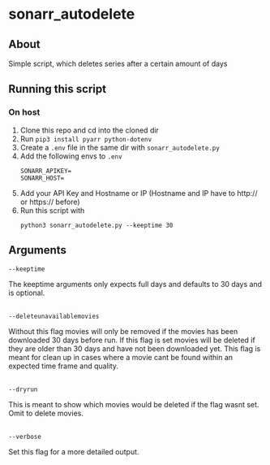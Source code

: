 # sonarr_autodelete

## About
Simple script, which deletes series after a certain amount of days

## Running this script

### On host
1. Clone this repo and cd into the cloned dir
2. Run ```pip3 install pyarr python-dotenv```
2. Create a ```.env``` file in the same dir with ```sonarr_autodelete.py```
3. Add the following envs to ```.env```
    ```
    SONARR_APIKEY=
    SONARR_HOST=
    ```
4. Add your API Key and Hostname or IP (Hostname and IP have to http:// or https:// before)
5. Run this script with
    ```
    python3 sonarr_autodelete.py --keeptime 30
    ```
## Arguments
```--keeptime```

The keeptime arguments only expects full days and defaults to 30 days and is optional. 

\
```--deleteunavailablemovies```

Without this flag movies will only be removed if the movies has been downloaded 30 days before run. If this flag is set movies will be deleted if they are older than 30 days and have not been downloaded yet. This flag is meant for clean up in cases where a movie cant be found within an expected time frame and quality.

\
```--dryrun```

This is meant to show which movies would be deleted if the flag wasnt set. Omit to delete movies.

\
```--verbose```

Set this flag for a more detailed output.
